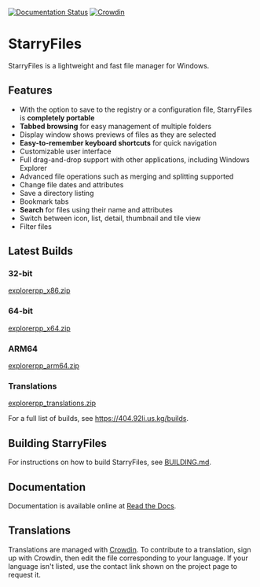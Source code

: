 [![Documentation Status](https://readthedocs.org/projects/starryfilesplusplus/badge/?version=latest)](https://starryfilesplusplus.readthedocs.io/en/latest/?badge=latest)
[![Crowdin](https://d322cqt584bo4o.cloudfront.net/starryfilesplusplus/localized.svg)](https://crowdin.com/project/starryfilesplusplus)

# StarryFiles

StarryFiles is a lightweight and fast file manager for Windows.

## Features

* With the option to save to the registry or a configuration file, StarryFiles is __completely portable__
* __Tabbed browsing__ for easy management of multiple folders
* Display window shows previews of files as they are selected
* __Easy-to-remember keyboard shortcuts__ for quick navigation
* Customizable user interface
* Full drag-and-drop support with other applications, including Windows Explorer
* Advanced file operations such as merging and splitting supported
* Change file dates and attributes
* Save a directory listing
* Bookmark tabs
* __Search__ for files using their name and attributes
* Switch between icon, list, detail, thumbnail and tile view
* Filter files

## Latest Builds

### 32-bit

[explorerpp_x86.zip](https://download.404.92li.us.kg/dev/latest/explorerpp_x86.zip)

### 64-bit

[explorerpp_x64.zip](https://download.404.92li.us.kg/dev/latest/explorerpp_x64.zip)

### ARM64

[explorerpp_arm64.zip](https://download.404.92li.us.kg/dev/latest/explorerpp_arm64.zip)

### Translations

[explorerpp_translations.zip](https://download.404.92li.us.kg/dev/latest/explorerpp_translations.zip)

For a full list of builds, see https://404.92li.us.kg/builds.

## Building StarryFiles

For instructions on how to build StarryFiles, see [BUILDING.md](BUILDING.md).

## Documentation

Documentation is available online at [Read the Docs](https://starryfilesplusplus.readthedocs.io/en/latest/).

## Translations

Translations are managed with [Crowdin](https://crowdin.com/project/starryfilesplusplus). To contribute to a translation, sign up with Crowdin, then edit the file corresponding to your language. If your language isn't listed, use the contact link shown on the project page to request it.
